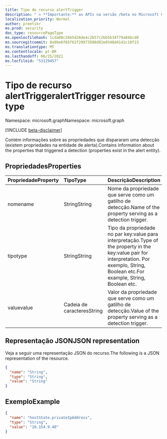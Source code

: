 ```yaml
---
title: Tipo de recurso alertTrigger
description: " > **Importante:** as APIs na versão /beta no Microsoft Graph estão em visualização e sujeitas a alterações. Não há suporte para o uso dessas APIs em aplicativos de produção."
localization_priority: Normal
author: preetikr
ms.prod: security
doc_type: resourcePageType
ms.openlocfilehash: 1cda08c26b5d28de4c2b57c2bb5b34f79a84bcd8
ms.sourcegitcommit: 8a9be6f65f62f29973508d82e0348d4142c18f23
ms.translationtype: MT
ms.contentlocale: pt-BR
ms.lasthandoff: 06/25/2021
ms.locfileid: "53129457"
---
```

# <a name="alerttrigger-resource-type"></a><span data-ttu-id="e5cd5-104">Tipo de recurso alertTrigger</span><span class="sxs-lookup"><span data-stu-id="e5cd5-104">alertTrigger resource type</span></span>

<span data-ttu-id="e5cd5-105">Namespace: microsoft.graph</span><span class="sxs-lookup"><span data-stu-id="e5cd5-105">Namespace: microsoft.graph</span></span>

 [!INCLUDE [beta-disclaimer](../../includes/beta-disclaimer.md)]

<span data-ttu-id="e5cd5-106">Contém informações sobre as propriedades que dispararam uma detecção (existem propriedades na entidade de alerta).</span><span class="sxs-lookup"><span data-stu-id="e5cd5-106">Contains information about the properties that triggered a detection (properties exist in the alert entity).</span></span>

## <a name="properties"></a><span data-ttu-id="e5cd5-107">Propriedades</span><span class="sxs-lookup"><span data-stu-id="e5cd5-107">Properties</span></span>

| <span data-ttu-id="e5cd5-108">Propriedade</span><span class="sxs-lookup"><span data-stu-id="e5cd5-108">Property</span></span>   | <span data-ttu-id="e5cd5-109">Tipo</span><span class="sxs-lookup"><span data-stu-id="e5cd5-109">Type</span></span>|<span data-ttu-id="e5cd5-110">Descrição</span><span class="sxs-lookup"><span data-stu-id="e5cd5-110">Description</span></span>|
|:---------------|:--------|:----------|
|<span data-ttu-id="e5cd5-111">nome</span><span class="sxs-lookup"><span data-stu-id="e5cd5-111">name</span></span>|<span data-ttu-id="e5cd5-112">String</span><span class="sxs-lookup"><span data-stu-id="e5cd5-112">String</span></span>|<span data-ttu-id="e5cd5-113">Nome da propriedade que serve como um gatilho de detecção.</span><span class="sxs-lookup"><span data-stu-id="e5cd5-113">Name of the property serving as a detection trigger.</span></span>|
|<span data-ttu-id="e5cd5-114">tipo</span><span class="sxs-lookup"><span data-stu-id="e5cd5-114">type</span></span>|<span data-ttu-id="e5cd5-115">String</span><span class="sxs-lookup"><span data-stu-id="e5cd5-115">String</span></span>|<span data-ttu-id="e5cd5-116">Tipo da propriedade no par key:value para interpretação.</span><span class="sxs-lookup"><span data-stu-id="e5cd5-116">Type of the property in the key:value pair for interpretation.</span></span> <span data-ttu-id="e5cd5-117">Por exemplo, String, Boolean etc.</span><span class="sxs-lookup"><span data-stu-id="e5cd5-117">For example, String, Boolean etc.</span></span>|
|<span data-ttu-id="e5cd5-118">value</span><span class="sxs-lookup"><span data-stu-id="e5cd5-118">value</span></span>|<span data-ttu-id="e5cd5-119">Cadeia de caracteres</span><span class="sxs-lookup"><span data-stu-id="e5cd5-119">String</span></span>|<span data-ttu-id="e5cd5-120">Valor da propriedade que serve como um gatilho de detecção.</span><span class="sxs-lookup"><span data-stu-id="e5cd5-120">Value of the property serving as a detection trigger.</span></span>|

## <a name="json-representation"></a><span data-ttu-id="e5cd5-121">Representação JSON</span><span class="sxs-lookup"><span data-stu-id="e5cd5-121">JSON representation</span></span>

<span data-ttu-id="e5cd5-122">Veja a seguir uma representação JSON do recurso.</span><span class="sxs-lookup"><span data-stu-id="e5cd5-122">The following is a JSON representation of the resource.</span></span>

<!-- {
  "blockType": "resource",
  "optionalProperties": [

  ],
  "@odata.type": "microsoft.graph.alertTrigger"
}-->

```json
{
  "name": "String",
  "type": "String",
  "value": "String"
}
```

## <a name="example"></a><span data-ttu-id="e5cd5-123">Exemplo</span><span class="sxs-lookup"><span data-stu-id="e5cd5-123">Example</span></span>

```json
{
  "name": "hostState.privateIpAddress",
  "type": "String",
  "value": "10.154.9.40"
}
```

<!-- uuid: 8fcb5dbc-d5aa-4681-8e31-b001d5168d79
2015-10-25 14:57:30 UTC -->
<!--
{
  "type": "#page.annotation",
  "description": "alertTrigger resource",
  "keywords": "",
  "section": "documentation",
  "tocPath": "",
  "suppressions": []
}
-->


